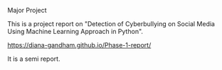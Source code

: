 Major Project

This is a project report on "Detection of Cyberbullying on Social Media Using Machine Learning Approach in Python".


https://diana-gandham.github.io/Phase-1-report/


It is a semi report.
